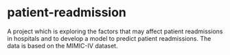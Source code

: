 # patient-readmission
A project which is exploring the factors that may affect patient readmissions in hospitals and to develop a model to predict patient readmissions. The data is based on the MIMIC-IV dataset. 
